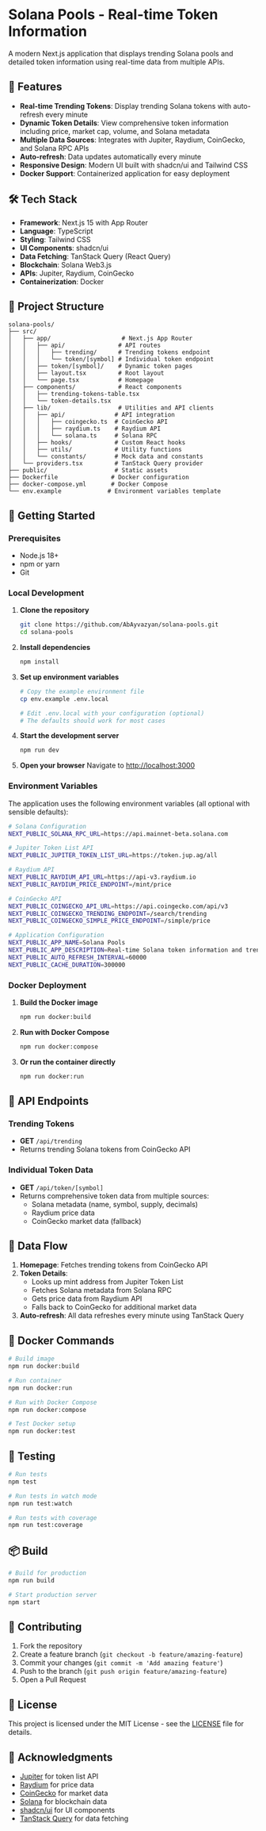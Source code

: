 # Solana Pools - Real-time Token Information

A modern Next.js application that displays trending Solana pools and detailed token information using real-time data from multiple APIs.

## 🚀 Features

- **Real-time Trending Tokens**: Display trending Solana tokens with auto-refresh every minute
- **Dynamic Token Details**: View comprehensive token information including price, market cap, volume, and Solana metadata
- **Multiple Data Sources**: Integrates with Jupiter, Raydium, CoinGecko, and Solana RPC APIs
- **Auto-refresh**: Data updates automatically every minute
- **Responsive Design**: Modern UI built with shadcn/ui and Tailwind CSS
- **Docker Support**: Containerized application for easy deployment

## 🛠️ Tech Stack

- **Framework**: Next.js 15 with App Router
- **Language**: TypeScript
- **Styling**: Tailwind CSS
- **UI Components**: shadcn/ui
- **Data Fetching**: TanStack Query (React Query)
- **Blockchain**: Solana Web3.js
- **APIs**: Jupiter, Raydium, CoinGecko
- **Containerization**: Docker

## 📁 Project Structure

```
solana-pools/
├── src/
│   ├── app/                    # Next.js App Router
│   │   ├── api/               # API routes
│   │   │   ├── trending/      # Trending tokens endpoint
│   │   │   └── token/[symbol] # Individual token endpoint
│   │   ├── token/[symbol]/    # Dynamic token pages
│   │   ├── layout.tsx         # Root layout
│   │   └── page.tsx           # Homepage
│   ├── components/            # React components
│   │   ├── trending-tokens-table.tsx
│   │   └── token-details.tsx
│   ├── lib/                   # Utilities and API clients
│   │   ├── api/              # API integration
│   │   │   ├── coingecko.ts  # CoinGecko API
│   │   │   ├── raydium.ts    # Raydium API
│   │   │   └── solana.ts     # Solana RPC
│   │   ├── hooks/            # Custom React hooks
│   │   ├── utils/            # Utility functions
│   │   └── constants/        # Mock data and constants
│   └── providers.tsx         # TanStack Query provider
├── public/                   # Static assets
├── Dockerfile               # Docker configuration
├── docker-compose.yml       # Docker Compose
└── env.example             # Environment variables template
```

## 🚀 Getting Started

### Prerequisites

- Node.js 18+ 
- npm or yarn
- Git

### Local Development

1. **Clone the repository**
   ```bash
   git clone https://github.com/AbAyvazyan/solana-pools.git
   cd solana-pools
   ```

2. **Install dependencies**
   ```bash
   npm install
   ```

3. **Set up environment variables**
   ```bash
   # Copy the example environment file
   cp env.example .env.local
   
   # Edit .env.local with your configuration (optional)
   # The defaults should work for most cases
   ```

4. **Start the development server**
   ```bash
   npm run dev
   ```

5. **Open your browser**
   Navigate to [http://localhost:3000](http://localhost:3000)

### Environment Variables

The application uses the following environment variables (all optional with sensible defaults):

```bash
# Solana Configuration
NEXT_PUBLIC_SOLANA_RPC_URL=https://api.mainnet-beta.solana.com

# Jupiter Token List API
NEXT_PUBLIC_JUPITER_TOKEN_LIST_URL=https://token.jup.ag/all

# Raydium API
NEXT_PUBLIC_RAYDIUM_API_URL=https://api-v3.raydium.io
NEXT_PUBLIC_RAYDIUM_PRICE_ENDPOINT=/mint/price

# CoinGecko API
NEXT_PUBLIC_COINGECKO_API_URL=https://api.coingecko.com/api/v3
NEXT_PUBLIC_COINGECKO_TRENDING_ENDPOINT=/search/trending
NEXT_PUBLIC_COINGECKO_SIMPLE_PRICE_ENDPOINT=/simple/price

# Application Configuration
NEXT_PUBLIC_APP_NAME=Solana Pools
NEXT_PUBLIC_APP_DESCRIPTION=Real-time Solana token information and trending pools
NEXT_PUBLIC_AUTO_REFRESH_INTERVAL=60000
NEXT_PUBLIC_CACHE_DURATION=300000
```

### Docker Deployment

1. **Build the Docker image**
   ```bash
   npm run docker:build
   ```

2. **Run with Docker Compose**
   ```bash
   npm run docker:compose
   ```

3. **Or run the container directly**
   ```bash
   npm run docker:run
   ```

## 📡 API Endpoints

### Trending Tokens
- **GET** `/api/trending`
- Returns trending Solana tokens from CoinGecko API

### Individual Token Data
- **GET** `/api/token/[symbol]`
- Returns comprehensive token data from multiple sources:
  - Solana metadata (name, symbol, supply, decimals)
  - Raydium price data
  - CoinGecko market data (fallback)

## 🔄 Data Flow

1. **Homepage**: Fetches trending tokens from CoinGecko API
2. **Token Details**: 
   - Looks up mint address from Jupiter Token List
   - Fetches Solana metadata from Solana RPC
   - Gets price data from Raydium API
   - Falls back to CoinGecko for additional market data
3. **Auto-refresh**: All data refreshes every minute using TanStack Query

## 🐳 Docker Commands

```bash
# Build image
npm run docker:build

# Run container
npm run docker:run

# Run with Docker Compose
npm run docker:compose

# Test Docker setup
npm run docker:test
```

## 🧪 Testing

```bash
# Run tests
npm test

# Run tests in watch mode
npm run test:watch

# Run tests with coverage
npm run test:coverage
```

## 📦 Build

```bash
# Build for production
npm run build

# Start production server
npm start
```

## 🤝 Contributing

1. Fork the repository
2. Create a feature branch (`git checkout -b feature/amazing-feature`)
3. Commit your changes (`git commit -m 'Add amazing feature'`)
4. Push to the branch (`git push origin feature/amazing-feature`)
5. Open a Pull Request

## 📄 License

This project is licensed under the MIT License - see the [LICENSE](LICENSE) file for details.

## 🙏 Acknowledgments

- [Jupiter](https://jup.ag/) for token list API
- [Raydium](https://raydium.io/) for price data
- [CoinGecko](https://coingecko.com/) for market data
- [Solana](https://solana.com/) for blockchain data
- [shadcn/ui](https://ui.shadcn.com/) for UI components
- [TanStack Query](https://tanstack.com/query) for data fetching
